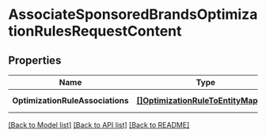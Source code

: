 # AssociateSponsoredBrandsOptimizationRulesRequestContent

## Properties
Name | Type | Description | Notes
------------ | ------------- | ------------- | -------------
**OptimizationRuleAssociations** | [**[]OptimizationRuleToEntityMapping**](OptimizationRuleToEntityMapping.md) |  | [default to null]

[[Back to Model list]](../README.md#documentation-for-models) [[Back to API list]](../README.md#documentation-for-api-endpoints) [[Back to README]](../README.md)

